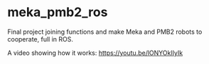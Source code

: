 # meka_pmb2_ros
Final project joining functions and make Meka and PMB2 robots to cooperate, full in ROS.

A video showing how it works: https://youtu.be/lONYOklIyIk 
